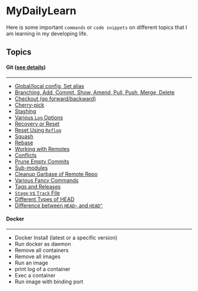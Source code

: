 # MyDailyLearn
Here is some important `commands` or `code snippets` on different topics that I am learning in my developing life.

## Topics
#### Git ([see details](https://github.com/sajibcse68/MyDailyLearn/blob/master/Git/GitCheatSheet.md))
---
* [Global/local config, Set alias](https://github.com/sajibcse68/MyDailyLearn/blob/master/Git/GitCheatSheet.md#configure-git)
* [Branching, Add, Commit, Show, Amend, Pull, Push, Merge, Delete](https://github.com/sajibcse68/MyDailyLearn/blob/master/Git/GitCheatSheet.md#branching)
* [Checkout (go forward/backward)](https://github.com/sajibcse68/MyDailyLearn/blob/master/Git/GitCheatSheet.md#checkout-go-forwardbackward)
* [Cherry-pick](https://github.com/sajibcse68/MyDailyLearn/blob/master/Git/GitCheatSheet.md#cherry-pick) 
* [Stashing](https://github.com/sajibcse68/MyDailyLearn/blob/master/Git/GitCheatSheet.md#stashing)
* [Various `Log` Options](https://github.com/sajibcse68/MyDailyLearn/blob/master/Git/GitCheatSheet.md#log)
* [Recovery or Reset](https://github.com/sajibcse68/MyDailyLearn/blob/master/Git/GitCheatSheet.md#recoveryreset)
* [Reset Using `Reflog`](https://github.com/sajibcse68/MyDailyLearn/blob/master/Git/GitCheatSheet.md#reset-using-reflog)
* [Squash](https://github.com/sajibcse68/MyDailyLearn/blob/master/Git/GitCheatSheet.md#squash)
* [Rebase](https://github.com/sajibcse68/MyDailyLearn/blob/master/Git/GitCheatSheet.md#rebase)
* [Working with Remotes](https://github.com/sajibcse68/MyDailyLearn/blob/master/Git/GitCheatSheet.md#working-with-remotes)
* [Conflicts](https://github.com/sajibcse68/MyDailyLearn/blob/master/Git/GitCheatSheet.md#conflicts)
* [Prune Empty Commits](https://github.com/sajibcse68/MyDailyLearn/blob/master/Git/GitCheatSheet.md#prune-empty-commits)
* [Sub-modules](https://github.com/sajibcse68/MyDailyLearn/blob/master/Git/GitCheatSheet.md#submodules-always-push-to-two-repo-first-to-submodules-then-parent-repo)
* [Cleanup Garbase of Remote Repo](https://github.com/sajibcse68/MyDailyLearn/blob/master/Git/GitCheatSheet.md#cleanup-garbase-in-remote-repo)
* [Various Fancy Commands](https://github.com/sajibcse68/MyDailyLearn/blob/master/Git/GitCheatSheet.md#fancy-commands)
* [Tags and Releases](https://github.com/sajibcse68/MyDailyLearn/blob/master/Git/GitCheatSheet.md#tags-and-releases)
* [`Stage` vs `Track` File](https://github.com/sajibcse68/MyDailyLearn/blob/master/Git/GitCheatSheet.md#stage-vs-track-file)
* [Different Types of HEAD](https://github.com/sajibcse68/MyDailyLearn/blob/master/Git/GitCheatSheet.md#different-types-of-head)
* [Difference between `HEAD~` and `HEAD^`](https://github.com/sajibcse68/MyDailyLearn/blob/master/Git/GitCheatSheet.md#difference-between-head-and-head)

#### Docker
---
* Docker Install (latest or a specific version)
* Run docker as daemon
* Remove all containers
* Remove all images
* Run an image
* print log of a container
* Exec a container
* Run image with binding port


